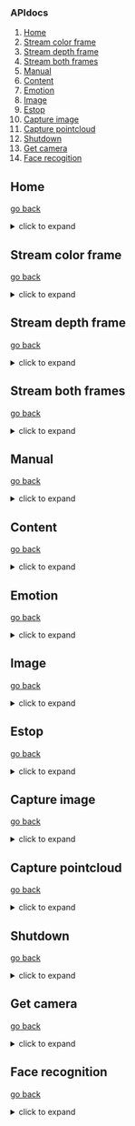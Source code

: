 ### APIdocs

1. [Home](#Home)
2. [Stream color frame](#Stream-color-frame)
3. [Stream depth frame](#Stream-depth-frame)
4. [Stream both frames](#Stream-both-frames)
5. [Manual](#Manual)
6. [Content](#Content)
7. [Emotion](#Emotion)
8. [Image](#Image)
9. [Estop](#Estop)
10. [Capture image](#Capture-image)
11. [Capture pointcloud](#Capture-pointcloud)
12. [Shutdown](#Shutdown)
13. [Get camera](#Get-camera)
14. [Face recogition](#Face-recognition)

## Home
[go back](#APIdocs)
<details><summary>click to expand</summary>
<p>

  Home page
* **URL:** `/`
* **Method:** `GET`
*  **URL Params:**
   **Required:**`None`
   **Optional:**`None`
* **Query Params:**`None`
* **Success Response:**
  * **Code:** 200 <br />
    **Content:** `home.html`
* **Error Response:**
  * **Code:** `None` <br />
    **Content:** `None`
* **Sample Call:**
* **Notes:**
  Check server is alive or not.
</p>
</details>

## Stream color frame
[go back](#APIdocs)
<details><summary>click to expand</summary>
<p>

  Response color frame from depth camera
* **URL:** `/color`
* **Method:** `GET`
*  **URL Params:**
   **Required:**`None`
   **Optional:**`None`
* **Query Params:**`None`
* **Success Response:**
  * **Code:** `None` <br />
    **Content:** streaming color frame
* **Error Response:**
  * **Code:** `None` <br />
    **Content:** `None`
* **Sample Call:**
* **Notes:**
  Get color frame of depth camera real-time
</p>
</details>

## Stream depth frame
[go back](#APIdocs)
<details><summary>click to expand</summary>
<p>

  Response depth frame from depth camera
* **URL:** `/depth`
* **Method:** `GET`
*  **URL Params:**
   **Required:**`None`
   **Optional:**`None`
* **Query Params:**`None`
* **Success Response:**
  * **Code:** `None` <br />
    **Content:** streaming depth frame
* **Error Response:**
  * **Code:** `None` <br />
    **Content:** `None`
* **Sample Call:**
* **Notes:**
  Get depth frame of depth camera real-time
</p>
</details>

## Stream both frames
[go back](#APIdocs)
<details><summary>click to expand</summary>
<p>

  Response depth frame and color frame stack together
* **URL:** `/both`
* **Method:** `GET`
*  **URL Params:**
   **Required:**`None`
   **Optional:**`None`
* **Query Params:**`None`
* **Success Response:**
  * **Code:** `None` <br />
    **Content:** depth frame and color frame of depth camera
* **Error Response:**
  * **Code:** `None` <br />
    **Content:** `None`
* **Sample Call:**
* **Notes:**
  Get depth frame and color frame of depth camera real-time
</p>
</details>

## Manual
[go back](#APIdocs)
<details><summary>click to expand</summary>
<p>

  Return a GUI as manual panel for controlling
* **URL:** `/manual`
------
* **Method:** `GET`
*  **URL Params:**
   **Required:**`None`
   **Optional:**`None`
* **Query Params:**`None`
* **Success Response:**
  * **Code:** 200 <br />
    **Content:** `manual.html`
* **Error Response:**
  * **Code:** `None` <br />
    **Content:** `None`
* **Sample Call:**
* **Notes:**
  `estop` value in database will be readed and update in `manual.html` template as by `jinja2`
------
* **Method:** `POST`
*  **URL Params:**
   **Required:**`None`
   **Optional:**`None`
* **Query Params:**`None`
* **Web Form:**
```
<form action = "{{ url_for('manual') }}" method = 'POST'>
  <input type = 'hidden' name = 'command' id = 'command'  value = [your-command]>
  <button class="btn btn-primary">&#8593;</button>
</form>
```
* **Success Response:**
  * **Code:** 301 <br />
    **Content:** Redirect to `manual.html`
* **Error Response:**
  * **Code:** 401 <br />
    **Content:** 401,Command Not Found
* **Sample Call:**
* **Notes:**
  `estop` value in database will be readed and update in `manual.html` template as by `jinja2`
</p>
</details>

## Content
[go back](#APIdocs)
<details><summary>click to expand</summary>
<p>

  Update content in database
* **URL:** `/content`
* **Method:** `POST`
*  **URL Params:**
   **Required:**`None`
   **Optional:**`None`
* **Query Params:**`None`
* **Web Form:**
```
 <form action = "{{ url_for('content') }}" method = 'POST'>
  <input class="form-control form-control-lg" type="text" placeholder = "What you wanna say?" name = "content">
  <small class="form-text text-muted">.</small>     
  <button type="submit" class="btn btn-primary mb-2">say it!</button>
</form> 
```
* **Success Response:**
  * **Code:** 200 <br />
    **Content:** Render `manual.html` template
* **Error Response:**
  * **Code:** `None` <br />
    **Content:** `None`
* **Sample Call:**
* **Notes:**
  `estop` value in database will be readed and update in `manual.html` template as by `jinja2`
</p>
</details>

## Emotion
[go back](#APIdocs)
<details><summary>click to expand</summary>
<p>

  Update Emotiton in database
* **URL:** `/emotion`
* **Method:** `POST`
*  **URL Params:**
   **Required:**`None`
   **Optional:**`None`
* **Query Params:**`None`
* **Web Form:**
```
<form action = "{{ url_for('emotion') }}" method = 'POST'>
  <input type = 'hidden' name = 'emotion' value = '[your-emotion]'>
  <button type="submit" class="btn btn-secondary" style="font-size:50px">&#128564;</button>
</form>
```
* **Success Response:**
  * **Code:** 200 <br />
    **Content:** Render `manual.html` template
* **Error Response:**
  * **Code:** `None` <br />
    **Content:** `None`
* **Sample Call:**
* **Notes:**
  `estop` value in database will be readed and update in `manual.html` template as by `jinja2`,emotion display a .gif
</p>
</details>

## Image
[go back](#APIdocs)
<details><summary>click to expand</summary>
<p>

  Update Image in database
* **URL:** `/image`
* **Method:** `POST`
*  **URL Params:**
   **Required:**`None`
   **Optional:**`None`
* **Query Params:**`None`
* **Web Form:**
```
<form action = "{{ url_for('image') }}" method = 'POST'>
  <input type = 'hidden' name = 'image' value = 'straightface'>
  <button type="submit" class="btn btn-secondary" style="font-size:50px">&#128528;</button>
</form>
```
* **Success Response:**
  * **Code:** 200 <br />
    **Content:** Render `manual.html` template
* **Error Response:**
  * **Code:** `None` <br />
    **Content:** `None`
* **Sample Call:**
* **Notes:**
  `estop` value in database will be readed and update in `manual.html` template as by `jinja2`, image display a .png or .jpg file.
</p>
</details>

## Estop
[go back](#APIdocs)
<details><summary>click to expand</summary>
<p>

  Update estop value in database, if estop=0 update estop=1 else udpate estop=0
* **URL:** `/estop`
* **Method:** `POST`
*  **URL Params:**
   **Required:**`None`
   **Optional:**`None`
* **Query Params:**`None`
* **Web Form:**
```
<form action = "{{ url_for('estop') }}" method = 'POST'>
  <small class="form-text text-muted">.</small>
  <p class = 'text-center'>
      {% if estop == True %}
          <button type="Estop" class="btn btn-danger mb-4">ESTOP</button>
      {% else %}
          <button type="Estop" class="btn btn-primary mb-6">ESTOP</button>
      {% endif %}
  </p>
</form>
```
* **Success Response:**
  * **Code:** 200 <br />
    **Content:** Render `manual.html` template
  * **Code:** 201 <br />
    **Content:** Render `manual.html` template
* **Error Response:**
  * **Code:** `None` <br />
    **Content:** `None`
* **Sample Call:**
* **Notes:**
  Color of estop button will change, blue if estop=0 red if estop=1
</p>
</details>

## Capture image
[go back](#APIdocs)
<details><summary>click to expand</summary>
<p>

  Capture current frame of robot's camera
* **URL:** `/capture_img`
* **Method:** `POST`
*  **URL Params:**
   **Required:**`None`
   **Optional:**`None`
* **Query Params:**`None`
* **Web Form:**
```
<form action = "{{ url_for('capture_img') }}" method = 'POST'>
    <input type = 'hidden' name = 'capture image'>
    <button class="btn btn-primary mb-2">cap img</button>
</form>
```
* **Success Response:**
  * **Code:** 200 <br />
    **Content:** Render `manual.html` template
* **Error Response:**
  * **Code:** `None` <br />
    **Content:** `None`
* **Sample Call:**
* **Notes:**
  `estop` value in database will be readed and update in `manual.html` template as by `jinja2`
</p>
</details>

## Capture pointcloud
[go back](#APIdocs)
<details><summary>click to expand</summary>
<p>

  Capture current pointcloud (depth-frame) of robot's camera
* **URL:** `/capture_pointcloud`
* **Method:** `POST`
*  **URL Params:**
   **Required:**`None`
   **Optional:**`None`
* **Query Params:**`None`
* **Web Form:**
```
<form action = "{{ url_for('capture_pointcloud') }}" method = 'POST'>
  <input type = 'hidden' name = 'capture pointcloud'>
  <button class="btn btn-primary mb-2">cap pointcloud</button>
</form>
```
* **Success Response:**
  * **Code:** 200 <br />
    **Content:** Render `manual.html` template
* **Error Response:**
  * **Code:** `None` <br />
    **Content:** `None`
* **Sample Call:**
* **Notes:**
  `estop` value in database will be readed and update in `manual.html` template as by `jinja2`
</p>
</details>

## Shutdown
[go back](#APIdocs)
<details><summary>click to expand</summary>
<p>

  Shutdown robot's local flask server
* **URL:** `/shutdown`
* **Method:** `POST`
*  **URL Params:**
   **Required:**`None`
   **Optional:**`None`
* **Query Params:**`None`
* **Web Form:**
```
<form action = "{{ url_for('shutdown') }}" method = 'POST'>
  <button class="btn btn-danger mb-2">shutdown server</button>
</form>
```
* **Success Response:**
  * **Code:** 200 <br />
    **Content:** 'Server shutting down'
* **Error Response:**
  * **Code:** `None` <br />
    **Content:** `None`
* **Sample Call:**
* **Notes:** `None`
</p>
</details>

## Get camera
[go back](#APIdocs)
<details><summary>click to expand</summary>
<p>

  Response serial-camera frame
* **URL:** `/camera`
* **Method:** `GET`
*  **URL Params:**
   **Required:**`None`
   **Optional:**`None`
* **Query Params:**`None`
* **Success Response:**
  * **Code:** `None` <br />
    **Content:** streaming frame of serial-camera
* **Error Response:**
  * **Code:** `None` <br />
    **Content:** `None`
* **Sample Call:**
* **Notes:**
  Get color `RGB` frame of serial-camera real-time
</p>
</details>

## Face recognition
[go back](#APIdocs)
<details><summary>click to expand</summary>
<p>

  Response face-recognition detected by serial-camera
* **URL:** `/face`
* **Method:** `GET`
*  **URL Params:**
   **Required:**`None`
   **Optional:**`None`
* **Query Params:**`None`
* **Success Response:**
  * **Code:** `None` <br />
    **Content:** streaming detected face on frame of serial-camera
* **Error Response:**
  * **Code:** `None` <br />
    **Content:** `None`
* **Sample Call:**
* **Notes:**
  face-recognition application
</p>
</details>